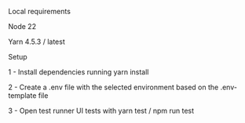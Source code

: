 Local requirements

Node 22

Yarn 4.5.3 / latest

Setup

1 - Install dependencies running yarn install

2 - Create a .env file with the selected environment based on the .env-template file

3 - Open test runner UI tests with yarn test / npm run test
